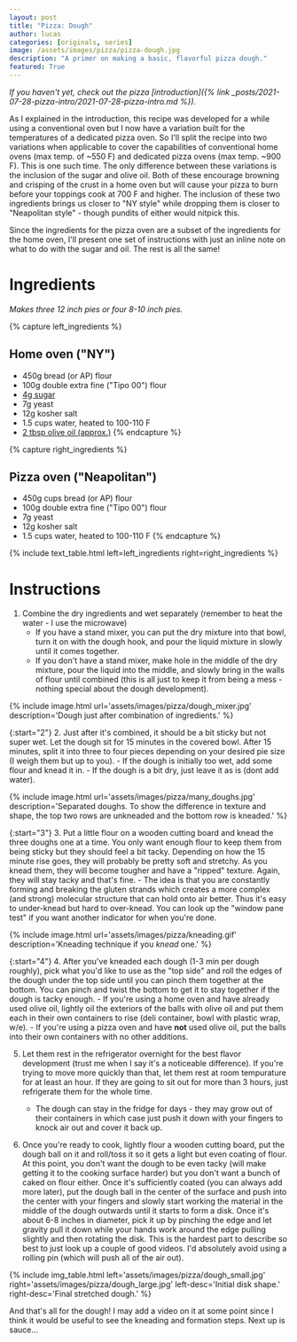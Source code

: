 ```yaml
---
layout: post
title: "Pizza: Dough"
author: lucas
categories: [originals, series]
image: /assets/images/pizza/pizza-dough.jpg
description: "A primer on making a basic, flavorful pizza dough."
featured: True
---
```


*If you haven't yet, check out the pizza [introduction]({% link _posts/2021-07-28-pizza-intro/2021-07-28-pizza-intro.md %}).*

As I explained in the introduction, this recipe was developed for a while using a conventional oven but I now have a
variation built for the temperatures of a dedicated pizza oven. So I'll split the recipe into two variations when applicable to
cover the capabilities of conventional home ovens (max temp. of ~550 F) and dedicated pizza ovens (max temp. ~900 F).
This is one such time. The only difference between these variations is the inclusion of the sugar and olive oil.
Both of these encourage browning and crisping of the crust in a home oven but will cause your pizza to
burn before your toppings cook at 700 F and higher. The inclusion of these two ingredients brings us closer to
"NY style" while dropping them is closer to "Neapolitan style" - though pundits of either would nitpick this.

Since the ingredients for the pizza oven are a subset of the ingredients for the home oven, I'll present
one set of instructions with just an inline note on what to do with the sugar and oil. The rest is all the same!

# Ingredients
*Makes three 12 inch pies or four 8-10 inch pies.*

{% capture left_ingredients %}
## Home oven ("NY")
- 450g bread (or AP) flour
- 100g double extra fine ("Tipo 00") flour
- <u>4g sugar</u>
- 7g yeast
- 12g kosher salt
- 1.5 cups water, heated to 100-110 F
- <u>2 tbsp olive oil (approx.)</u>
{% endcapture %}

{% capture right_ingredients %}
## Pizza oven ("Neapolitan")
- 450g cups bread (or AP) flour
- 100g double extra fine ("Tipo 00") flour
- 7g yeast
- 12g kosher salt
- 1.5 cups water, heated to 100-110 F
{% endcapture %}

{% include text_table.html left=left_ingredients right=right_ingredients %}

# Instructions
1. Combine the dry ingredients and wet separately (remember to heat the water - I use the microwave)
    - If you have a stand mixer, you can put the dry mixture into that bowl, turn it on with the dough hook, and pour the liquid mixture in slowly until it comes together.
    - If you don't have a stand mixer, make hole in the middle of the dry mixture, pour the liquid into the middle, and slowly bring in the walls of flour until combined (this is all just to keep it from being a mess - nothing special about the dough development).

{% include image.html url='assets/images/pizza/dough_mixer.jpg' description='Dough just after combination of ingredients.' %}

{:start="2"}
2. Just after it's combined, it should be a bit sticky but not super wet. Let the dough sit for 15 minutes in the covered bowl. After 15 minutes, split it into three to four pieces depending on your desired pie size (I weigh them but up to you).
    - If the dough is initially too wet, add some flour and knead it in.
    - If the dough is a bit dry, just leave it as is (dont add water).

{% include image.html url='assets/images/pizza/many_doughs.jpg' description='Separated doughs. To show the difference in texture and shape, the top two rows are unkneaded and the bottom row is kneaded.' %}

{:start="3"}
3. Put a little flour on a wooden cutting board and knead the three doughs one at a time. You only want enough flour to keep them from being sticky but they should feel a bit tacky. Depending on how the 15 minute rise goes, they will probably be pretty soft and stretchy. As you knead them, they will become tougher and have a "ripped" texture. Again, they will stay tacky and that's fine.
    - The idea is that you are constantly forming and breaking the gluten strands which creates a more complex (and strong) molecular structure that can hold onto air better. Thus it's easy to under-knead but hard to over-knead. You can look up the "window pane test" if you want another indicator for when you're done.

{% include image.html url='assets/images/pizza/kneading.gif' description='Kneading technique if you *knead* one.' %}

{:start="4"}
4. After you've kneaded each dough (1-3 min per dough roughly), pick what you'd like to use as the "top side" and roll the edges of the dough under the top side until you can pinch them together at the bottom. You can pinch and twist the bottom to get it to stay together if the dough is tacky enough.
    - If you're using a home oven and have already used olive oil, lightly oil the exteriors of the balls with olive oil and put them each in their own containers to rise (deli container, bowl with plastic wrap, w/e).
    - If you're using a pizza oven and have **not** used olive oil, put the balls into their own containers with no other additions.

5. Let them rest in the refrigerator overnight for the best flavor development (trust me when I say it's a noticeable difference). If you're trying to move more quickly than that, let them rest at room tempurature for at least an hour. If they are going to sit out for more than 3 hours, just refrigerate them for the whole time.
    - The dough can stay in the fridge for days - they may grow out of their containers in which case just push it down with your fingers to knock air out and cover it back up.

6. Once you're ready to cook, lightly flour a wooden cutting board, put the dough ball on it and roll/toss it so it gets a light but even coating of flour. At this point, you don't want the dough to be even tacky (will make getting it to the cooking surface harder) but you don't want a bunch of caked on flour either. Once it's sufficiently coated (you can always add more later), put the dough ball in the center of the surface and push into the center with your fingers and slowly start working the material in the middle of the dough outwards until it starts to form a disk. Once it's about 6-8 inches in diameter, pick it up by pinching the edge and let gravity pull it down while your hands work around the edge pulling slightly and then rotating the disk. This is the hardest part to describe so best to just look up a couple of good videos. I'd absolutely avoid using a rolling pin (which will push all of the air out).

{% include img_table.html left='assets/images/pizza/dough_small.jpg' right='assets/images/pizza/dough_large.jpg' left-desc='Initial disk shape.' right-desc='Final stretched dough.' %}

And that's all for the dough! I may add a video on it at some point since I think it would be useful to see the kneading and formation steps. Next up is sauce...